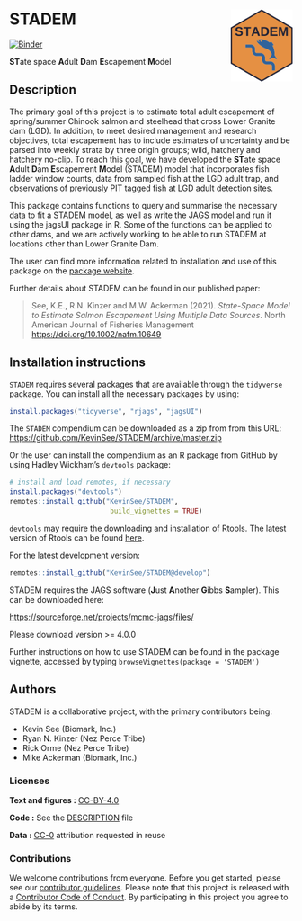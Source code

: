 
<!-- README.md is generated from README.Rmd. Please edit that file -->

# STADEM <a href='https://github.com/KevinSee/STADEM'><img src='man/figures/logo.png' align="right" width="110" /></a>

[![Binder](https://mybinder.org/badge_logo.svg)](https://mybinder.org/v2/gh/KevinSee/STADEM/master?urlpath=rstudio)

**ST**ate space **A**dult **D**am **E**scapement **M**odel

## Description

The primary goal of this project is to estimate total adult escapement
of spring/summer Chinook salmon and steelhead that cross Lower Granite
dam (LGD). In addition, to meet desired management and research
objectives, total escapement has to include estimates of uncertainty and
be parsed into weekly strata by three origin groups; wild, hatchery and
hatchery no-clip. To reach this goal, we have developed the **ST**ate
space **A**dult **D**am **E**scapement **M**odel (STADEM) model that
incorporates fish ladder window counts, data from sampled fish at the
LGD adult trap, and observations of previously PIT tagged fish at LGD
adult detection sites.

This package contains functions to query and summarise the necessary
data to fit a STADEM model, as well as write the JAGS model and run it
using the jagsUI package in R. Some of the functions can be applied to
other dams, and we are actively working to be able to run STADEM at
locations other than Lower Granite Dam.

The user can find more information related to installation and use of
this package on the [package
website](https://kevinsee.github.io/STADEM/).

Further details about STADEM can be found in our published paper:

> See, K.E., R.N. Kinzer and M.W. Ackerman (2021). *State-Space Model to
> Estimate Salmon Escapement Using Multiple Data Sources*. North
> American Journal of Fisheries Management
> <https://doi.org/10.1002/nafm.10649>

## Installation instructions

`STADEM` requires several packages that are available through the
`tidyverse` package. You can install all the necessary packages by
using:

``` r
install.packages("tidyverse", "rjags", "jagsUI")
```

The `STADEM` compendium can be downloaded as a zip from from this URL:
<https://github.com/KevinSee/STADEM/archive/master.zip>

Or the user can install the compendium as an R package from GitHub by
using Hadley Wickham’s `devtools` package:

``` r
# install and load remotes, if necessary
install.packages("devtools")
remotes::install_github("KevinSee/STADEM", 
                         build_vignettes = TRUE)
```

`devtools` may require the downloading and installation of Rtools. The
latest version of Rtools can be found
[here](https://cran.r-project.org/bin/windows/Rtools/).

For the latest development version:

``` r
remotes::install_github("KevinSee/STADEM@develop")
```

STADEM requires the JAGS software (**J**ust **A**nother **G**ibbs
**S**ampler). This can be downloaded here:

<https://sourceforge.net/projects/mcmc-jags/files/>

Please download version \>= 4.0.0

Further instructions on how to use STADEM can be found in the package
vignette, accessed by typing `browseVignettes(package = 'STADEM')`

## Authors

STADEM is a collaborative project, with the primary contributors being:

-   Kevin See (Biomark, Inc.)
-   Ryan N. Kinzer (Nez Perce Tribe)
-   Rick Orme (Nez Perce Tribe)
-   Mike Ackerman (Biomark, Inc.)

### Licenses

**Text and figures :**
[CC-BY-4.0](http://creativecommons.org/licenses/by/4.0/)

**Code :** See the [DESCRIPTION](DESCRIPTION) file

**Data :** [CC-0](http://creativecommons.org/publicdomain/zero/1.0/)
attribution requested in reuse

### Contributions

We welcome contributions from everyone. Before you get started, please
see our [contributor guidelines](CONTRIBUTING.md). Please note that this
project is released with a [Contributor Code of Conduct](CONDUCT.md). By
participating in this project you agree to abide by its terms.

